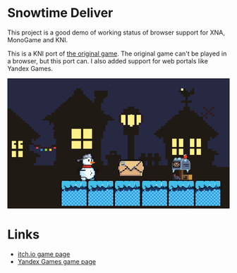 # Snowtime Deliver

This project is a good demo of working status of browser support for XNA, MonoGame and KNI.

This is a KNI port of [the original game](https://github.com/ongamex/winter_game_csharp). The original game can't be played in a browser, but this port can. I also added support for web portals like Yandex Games.

![Cover](Docs/Cover.png)

# Links

* [itch.io game page](https://m039.itch.io/snowtimedelivery-kni)
* [Yandex Games game page](https://yandex.ru/games/app/356358?draft=true&lang=ru)

